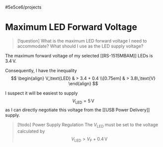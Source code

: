 #5e5ce6/projects 

# Maximum LED Forward Voltage

> [!question]
> What is the maximum LED forward voltage I need to accommodate?
> What should I use as the LED supply voltage?

The maximum forward voltage of my selected [[RS-1515MBAM]] LEDs is $3.4\,\text{V}$.

Consequently, I have the inequality
$$
\begin{align}
V_\text{LED} & > 3.4 + 0.4 \\[0.75em]
& > 3.8\,\text{V}
\end{align}
$$

I suspect it will be easiest to supply
$$
V_\text{LED} = 5\,\text{V}
$$
as I can directly negotiate this voltage from the [[USB Power Delivery]] supply.

> [!todo] Power Supply Regulation
> The $V_\text{LED}$ must be set to the voltage calculated by
> $$
> V_\text{LED} \gt V_\text{F}+0.4\,\text{V}
> $$